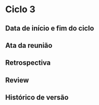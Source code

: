 # Ciclo 3

## Data de início e fim do ciclo

## Ata da reunião

## Retrospectiva

## Review

## Histórico de versão
